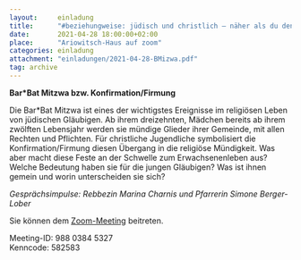 ```yaml
---
layout:     einladung
title:      "#beziehungweise: jüdisch und christlich – näher als du denkst"
date:       2021-04-28 18:00:00+02:00
place:      "Ariowitsch-Haus auf zoom"
categories: einladung
attachment: "einladungen/2021-04-28-BMizwa.pdf"
tag: archive
---
```


**Bar\*Bat Mitzwa bzw. Konfirmation/Firmung**

Die Bar\*Bat Mitzwa ist eines der wichtigstes Ereignisse im religiösen Leben von jüdischen Gläubigen. Ab ihrem dreizehnten, Mädchen bereits ab ihrem zwölften Lebensjahr werden sie mündige Glieder ihrer Gemeinde, mit allen Rechten und Pflichten. Für christliche Jugendliche symbolisiert die Konfirmation/Firmung diesen Übergang in die religiöse Mündigkeit. Was aber macht diese Feste an der Schwelle zum Erwachsenenleben aus? Welche Bedeutung haben sie für die jungen Gläubigen? Was ist ihnen gemein und worin unterscheiden sie sich?

*Gesprächsimpulse:
Rebbezin Marina Charnis und Pfarrerin Simone Berger-Lober*

Sie können dem
<a class="link" href="https://zoom.us/j/98803845327?pwd=bHhkQ0UvZE5jTWwxU1hDaHlyUFhxQT09">Zoom-Meeting</a>
beitreten.

Meeting-ID: 988 0384 5327
<br />
Kenncode: 582583
